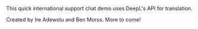 This quick international support chat demo uses DeepL's API for translation.

Created by Ire Adewolu and Ben Morss. More to come!